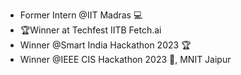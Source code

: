 - Former Intern @IIT Madras 💻
- 🏆Winner at Techfest IITB Fetch.ai
-  Winner @Smart India Hackathon 2023 🏆
-   Winner @IEEE CIS Hackathon 2023 🥇, MNIT Jaipur
<!---
amankushwaha25/amankushwaha25 is a ✨ special ✨ repository because its `README.md` (this file) appears on your GitHub profile.
You can click the Preview link to take a look at your changes.
--->
